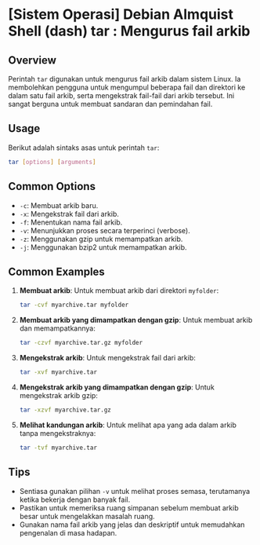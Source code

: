 # [Sistem Operasi] Debian Almquist Shell (dash) tar <Penggunaan>: Mengurus fail arkib

## Overview
Perintah `tar` digunakan untuk mengurus fail arkib dalam sistem Linux. Ia membolehkan pengguna untuk mengumpul beberapa fail dan direktori ke dalam satu fail arkib, serta mengekstrak fail-fail dari arkib tersebut. Ini sangat berguna untuk membuat sandaran dan pemindahan fail.

## Usage
Berikut adalah sintaks asas untuk perintah `tar`:

```bash
tar [options] [arguments]
```

## Common Options
- `-c`: Membuat arkib baru.
- `-x`: Mengekstrak fail dari arkib.
- `-f`: Menentukan nama fail arkib.
- `-v`: Menunjukkan proses secara terperinci (verbose).
- `-z`: Menggunakan gzip untuk memampatkan arkib.
- `-j`: Menggunakan bzip2 untuk memampatkan arkib.

## Common Examples
1. **Membuat arkib**:
   Untuk membuat arkib dari direktori `myfolder`:
   ```bash
   tar -cvf myarchive.tar myfolder
   ```

2. **Membuat arkib yang dimampatkan dengan gzip**:
   Untuk membuat arkib dan memampatkannya:
   ```bash
   tar -czvf myarchive.tar.gz myfolder
   ```

3. **Mengekstrak arkib**:
   Untuk mengekstrak fail dari arkib:
   ```bash
   tar -xvf myarchive.tar
   ```

4. **Mengekstrak arkib yang dimampatkan dengan gzip**:
   Untuk mengekstrak arkib gzip:
   ```bash
   tar -xzvf myarchive.tar.gz
   ```

5. **Melihat kandungan arkib**:
   Untuk melihat apa yang ada dalam arkib tanpa mengekstraknya:
   ```bash
   tar -tvf myarchive.tar
   ```

## Tips
- Sentiasa gunakan pilihan `-v` untuk melihat proses semasa, terutamanya ketika bekerja dengan banyak fail.
- Pastikan untuk memeriksa ruang simpanan sebelum membuat arkib besar untuk mengelakkan masalah ruang.
- Gunakan nama fail arkib yang jelas dan deskriptif untuk memudahkan pengenalan di masa hadapan.